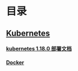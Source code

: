 # 目录

## [Kubernetes](kubernetes/) 

#### [kubernetes 1.18.0 部署文档](kubernetes/kubernetes-1.18.0-bu-shu-wen-dang.md)

#### [Docker](docker/)

